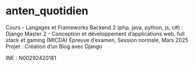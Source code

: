 # anten_quotidien

Cours - Langages et Frameworks Backend 2 (php, java, python, js, c#) : Django
Master 2 - Conception et développement d’applications web, full stack et gaming (MICDA)
Épreuve d’examen, Session normale, Mars 2025
Projet : Création d’un Blog avec Django

INE : N00292420181
